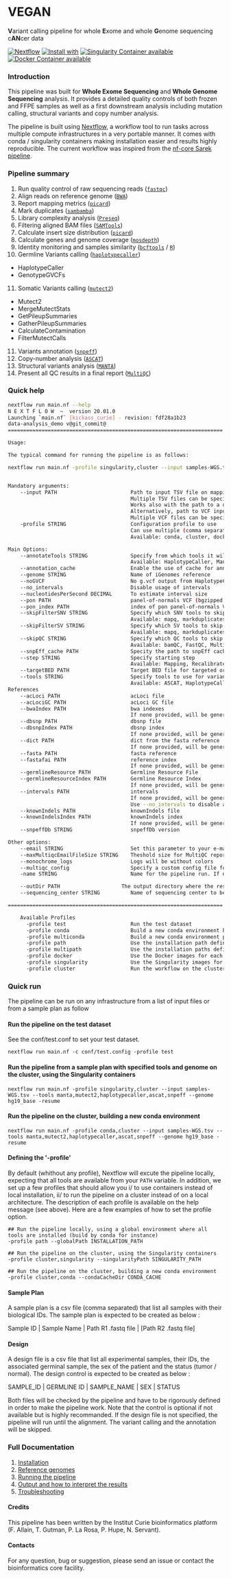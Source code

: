 # VEGAN  
**V**ariant calling pipeline for whole **E**xome and whole **G**enome sequencing c**AN**cer data

[![Nextflow](https://img.shields.io/badge/nextflow-%E2%89%A519.10.0-brightgreen.svg)](https://www.nextflow.io/)
[![Install with](https://anaconda.org/anaconda/conda-build/badges/installer/conda.svg)](https://conda.anaconda.org/anaconda)
[![Singularity Container available](https://img.shields.io/badge/singularity-available-7E4C74.svg)](https://singularity.lbl.gov/)
[![Docker Container available](https://img.shields.io/badge/docker-available-003399.svg)](https://www.docker.com/)

### Introduction

This pipeline was built for **Whole Exome Sequencing** and **Whole Genome Sequencing** analysis. It provides a detailed quality controls of both frozen and FFPE samples as well as a first downstream analysis including mutation calling, structural variants and copy number analysis.  

The pipeline is built using [Nextflow](https://www.nextflow.io), a workflow tool to run tasks across multiple compute infrastructures in a very portable manner.
It comes with conda / singularity containers making installation easier and results highly reproducible. The current workflow was inspired from the [nf-core Sarek pipeline](https://github.com/nf-core/sarek).

### Pipeline summary

1. Run quality control of raw sequencing reads ([`fastqc`](https://www.bioinformatics.babraham.ac.uk/projects/fastqc/))
2. Align reads on reference genome ([`BWA`](http://bio-bwa.sourceforge.net/))
3. Report mapping metrics ([`picard`](https://gatk.broadinstitute.org/hc/en-us/articles/360037055772-CollectInsertSizeMetrics-Picard-))
4. Mark duplicates ([`sambamba`](https://lomereiter.github.io/sambamba/))
5. Library complexity analysis ([`Preseq`](http://smithlabresearch.org/software/preseq/))
6. Filtering aligned BAM files ([`SAMTools`](http://www.htslib.org/))
7. Calculate insert size distribution ([`picard`](https://gatk.broadinstitute.org/hc/en-us/articles/360037055772-CollectInsertSizeMetrics-Picard-))
8. Calculate genes and genome coverage ([`mosdepth`](https://github.com/brentp/mosdepth))
9. Identity monitoring and samples similarity ([`bcftools`](http://samtools.github.io/bcftools/bcftools.html) / [`R`](https://www.r-project.org/))
10. Germline Variants calling ([`haplotypecaller`](https://gatk.broadinstitute.org/hc/en-us/articles/360037225632-HaplotypeCaller))
  - HaplotypeCaller
  - GenotypeGVCFs
11. Somatic Variants calling ([`mutect2`](https://gatk.broadinstitute.org/hc/en-us/articles/360037593851-Mutect2))
  - Mutect2
  - MergeMutectStats 
  - GetPileupSummaries 
  - GatherPileupSummaries 
  - CalculateContamination 
  - FilterMutectCalls
11. Variants annotation ([`snpeff`](https://pcingola.github.io/SnpEff/))
12. Copy-number analysis ([`ASCAT`](https://www.crick.ac.uk/research/labs/peter-van-loo/software))
13. Structural variants analysis ([`MANTA`](https://github.com/Illumina/manta))
14. Present all QC results in a final report ([`MultiQC`](http://multiqc.info/))

### Quick help

```bash
nextflow run main.nf --help
N E X T F L O W  ~  version 20.01.0
Launching `main.nf` [kickass_curie] - revision: fdf28a1b23
data-analysis_demo v@git_commit@
======================================================================

Usage:

The typical command for running the pipeline is as follows:

nextflow run main.nf -profile singularity,cluster --input samples-WGS.tsv --tools manta,mutect2,haplotypecaller,ascat,snpeff --genome hg19_base -resume


Mandatory arguments:
    --input PATH                        Path to input TSV file on mapping, recalibrate and variantcalling steps
                                        Multiple TSV files can be specified with quotes
                                        Works also with the path to a directory on mapping step with a single germline sample only
                                        Alternatively, path to VCF input file on annotate step
                                        Multiple VCF files can be specified with quotes
    -profile STRING                     Configuration profile to use
                                        Can use multiple (comma separated)
                                        Available: conda, cluster, docker,  multiconda, conda, path, multipath, singularity

Main Options:
    --annotateTools STRING              Specify from which tools it will look for VCF files to annotate (only for step annotate
                                        Available: HaplotypeCaller, Manta, Mutect2,
    --annotation_cache                  Enable the use of cache for annotation, to be used with --snpEff_cache
    --genome STRING                     Name of iGenomes reference
    --noGVCF                            No g.vcf output from HaplotypeCaller
    --no_intervals                      Disable usage of intervals
    --nucleotidesPerSecond DECIMAL      To estimate interval size
    --pon PATH                          panel-of-normals VCF (bgzipped, indexed). See: https://software.broadinstitute.org/gatk/documentation/tooldocs/current/org_broadinstitute_hellbender_tools_walkers_mutect_CreateSomaticPanelOfNormals.php
    --pon_index PATH                    index of pon panel-of-normals VCF
    --skipFilterSNV STRING              Specify which SNV tools to skip when running vegan
                                        Available: mapq, markduplicates, uniq
    --skipFilterSV STRING               Specify which SV tools to skip when running vegan
                                        Available: mapq, markduplicates, uniq
    --skipQC STRING                     Specify which QC tools to skip when running vegan
                                        Available: bamQC, FastQC, MultiQC, samtoolsstats, versions
    --snpEff_cache PATH                 Specity the path to snpEff cache, to be used with --annotation_cache
    --step STRING                       Specify starting step
                                        Available: Mapping, Recalibrate, VariantCalling, Annotate
    --targetBED PATH                    Target BED file for targeted or whole exome sequencing
    --tools STRING                      Specify tools to use for variant calling:
                                        Available: ASCAT, HaplotypeCaller, Manta, Mutect2, snpEff,
References                      
    --acLoci PATH                       acLoci file
    --acLociGC PATH                     acLoci GC file
    --bwaIndex PATH                     bwa indexes
                                        If none provided, will be generated automatically from the fasta reference
    --dbsnp PATH                        dbsnp file
    --dbsnpIndex PATH                   dbsnp index
                                        If none provided, will be generated automatically if a dbsnp file is provided
    --dict PATH                         dict from the fasta reference
                                        If none provided, will be generated automatically from the fasta reference
    --fasta PATH                        fasta reference
    --fastafai PATH                     reference index
                                        If none provided, will be generated automatically from the fasta reference
    --germlineResource PATH             Germline Resource File
    --germlineResourceIndex PATH        Germline Resource Index
                                        If none provided, will be generated automatically if a germlineResource file is provided
    --intervals PATH                    intervals
                                        If none provided, will be generated automatically from the fasta reference
                                        Use --no_intervals to disable automatic  generation
    --knownIndels PATH                  knownIndels file
    --knownIndelsIndex PATH             knownIndels index
                                        If none provided, will be generated automatically if a knownIndels file is provided
    --snpeffDb STRING                   snpeffDb version

Other options:
    --email STRING                      Set this parameter to your e-mail address to get a summary e-mail with details of the run sent to you when the workflow exits
    --maxMultiqcEmailFileSize STRING    Theshold size for MultiQC report to be attached in notification email. If file generated by pipeline exceeds the threshold, it will not be attached (Default: 25MB)
    --monochrome_logs                   Logs will be without colors
    --multiqc_config                    Specify a custom config file for MultiQC
    -name STRING                        Name for the pipeline run. If not specified, Nextflow will automatically generate a random mnemonic

    --outDir PATH                    The output directory where the results will be saved
    --sequencing_center STRING          Name of sequencing center to be displayed in BAM file

======================================================================

    Available Profiles
      -profile test                     Run the test dataset
      -profile conda                    Build a new conda environment before running the pipeline. Use `--condaCacheDir` to define the conda cache path
      -profile multiconda               Build a new conda environment per process before running the pipeline. Use `--condaCacheDir` to define the conda cache path
      -profile path                     Use the installation path defined for all tools. Use `--globalPath` to define the insallation path
      -profile multipath                Use the installation paths defined for each tool. Use `--globalPath` to define the insallation path
      -profile docker                   Use the Docker images for each process
      -profile singularity              Use the Singularity images for each process. Use `--singularityPath` to define the insallation path
      -profile cluster                  Run the workflow on the cluster, instead of locally


```

### Quick run

The pipeline can be run on any infrastructure from a list of input files or from a sample plan as follow

#### Run the pipeline on the test dataset
See the conf/test.conf to set your test dataset.

```
nextflow run main.nf -c conf/test.config -profile test

```

#### Run the pipeline from a sample plan with specified tools and genome on the cluster, using the Singularity containers

```
nextflow run main.nf -profile singularity,cluster --input samples-WGS.tsv --tools manta,mutect2,haplotypecaller,ascat,snpeff --genome hg19_base -resume

```

#### Run the pipeline on the cluster, building a new conda environment

```
nextflow run main.nf -profile conda,cluster --input samples-WGS.tsv --tools manta,mutect2,haplotypecaller,ascat,snpeff --genome hg19_base -resume

```

#### Defining the '-profile'
By default (whithout any profile), Nextflow will excute the pipeline locally, expecting that all tools are available from your `PATH` variable.
In addition, we set up a few profiles that should allow you i/ to use containers instead of local installation, ii/ to run the pipeline on a cluster instead of on a local architecture.
The description of each profile is available on the help message (see above).
Here are a few examples of how to set the profile option.

```
## Run the pipeline locally, using a global environment where all tools are installed (build by conda for instance)
-profile path --globalPath INSTALLATION_PATH

## Run the pipeline on the cluster, using the Singularity containers
-profile cluster,singularity --singularityPath SINGULARITY_PATH

## Run the pipeline on the cluster, building a new conda environment
-profile cluster,conda --condaCacheDir CONDA_CACHE

```
#### Sample Plan

A sample plan is a csv file (comma separated) that list all samples with their biological IDs. The sample plan is expected to be created as below :


Sample ID | Sample Name | Path R1 .fastq file | [Path R2 .fastq file]

#### Design

A design file is a csv file that list all experimental samples, their IDs, the associated germinal sample, the sex of the patient and the status (tumor / normal). The design control is expected to be created as below :

SAMPLE_ID | GERMLINE ID | SAMPLE_NAME | SEX | STATUS

Both files will be checked by the pipeline and have to be rigorously defined in order to make the pipeline work.
Note that the control is optional if not available but is highly recommanded.
If the design file is not specified, the pipeline will run until the alignment. The variant calling and the annotation will be skipped.


### Full Documentation

1. [Installation](docs/installation.md)
2. [Reference genomes](docs/reference_genomes.md)
3. [Running the pipeline](docs/usage.md)
4. [Output and how to interpret the results](docs/output.md)
5. [Troubleshooting](docs/troubleshooting.md)

#### Credits

This pipeline has been written by the Institut Curie bioinformatics platform (F. Allain, T. Gutman, P. La Rosa, P. Hupe, N. Servant).

#### Contacts

For any question, bug or suggestion, please send an issue or contact the bioinformatics core facility.
